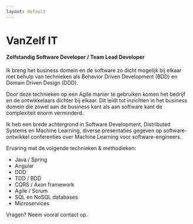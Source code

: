 ```yaml
---
layout: default
---
```


# VanZelf IT

#### Zelfstandig Software Developer / Team Lead Developer

Ik breng het business domein en de software zo dicht mogelijk bij elkaar met behulp van technieken als Behavior Driven Development (BDD) en Domain Driven Design (DDD).
               
Door deze technieken op een Agile manier te gebruiken komen het bedrijf en de ontwikkelaars dichter bij elkaar. Dit leidt tot inzichten in het business domein die zowel aan de business kant als aan software kant de complexiteit enorm verminderd.

Ik heb een brede achtergrond in Software Development, Distributed Systems en Machine Learning, diverse presentaties gegeven op software-ontwikkel conferenties over Machine Learning voor software-engineers.

Ervaring met de volgende technieken & methodieken:

* Java / Spring
* Angular
* DDD
* TDD / BDD
* CQRS / Axon framework
* Agile / Scrum
* SQL en NoSQL databases
* Microservices


Vragen? Neem vooral contact op.
